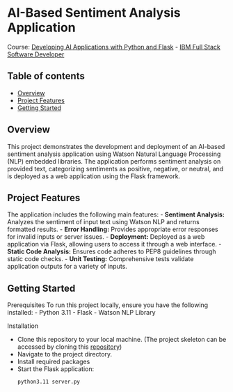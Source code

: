 # AI-Based Sentiment Analysis Application

Course: [Developing AI Applications with Python and Flask](https://www.coursera.org/learn/python-project-for-ai-application-development?specialization=ibm-full-stack-cloud-developer) - [IBM Full Stack Software Developer](https://www.coursera.org/professional-certificates/ibm-full-stack-cloud-developer)

## Table of contents

- [Overview](#overview)
- [Project Features](#project-features)
- [Getting Started](#getting-started)


## Overview
This project demonstrates the development and deployment of an AI-based sentiment analysis application using Watson Natural Language Processing (NLP) embedded libraries. The application performs sentiment analysis on provided text, categorizing sentiments as positive, negative, or neutral, and is deployed as a web application using the Flask framework.

## Project Features
The application includes the following main features:
    - **Sentiment Analysis:** Analyzes the sentiment of input text using Watson NLP and returns formatted results.
    - **Error Handling:** Provides appropriate error responses for invalid inputs or server issues.
    - **Deployment:** Deployed as a web application via Flask, allowing users to access it through a web interface.
    - **Static Code Analysis:** Ensures code adheres to PEP8 guidelines through static code checks.
    - **Unit Testing:** Comprehensive tests validate application outputs for a variety of inputs.

## Getting Started
Prerequisites
  To run this project locally, ensure you have the following installed:
    - Python 3.11
    - Flask
    - Watson NLP Library

Installation
  - Clone this repository to your local machine. (The project skeleton can be accessed by cloning this [repository](https://github.com/ibm-developer-skills-network/obmnl-flask_assignment.git))
  - Navigate to the project directory.
  - Install required packages
  - Start the Flask application:
    ``` bash
    python3.11 server.py
    ```